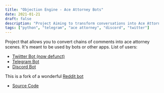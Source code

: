 ```yaml
---
title: "Objection Engine - Ace Attorney Bots"
date: 2021-01-21
draft: false
description: "Project Aiming to transform conversations into Ace Attorney like scenes"
tags: ["python", "telegram", "ace attorney", "discord", "twitter"]
---
```

Project that allows you to convert chains of comments into ace attorney scenes. It's meant to be used by bots or other apps.
List of users:
- [Twiitter Bot (now defunct)](https://github.com/LuisMayo/ace-attorney-twitter-bot)
- [Telegram Bot](https://github.com/LuisMayo/ace-attorney-telegram-bot)
- [Discord Bot](https://github.com/LuisMayo/ace-attorney-discord-bot)

This is a fork of a wonderful [Reddit bot](https://github.com/micah5/ace-attorney-reddit-bot)

- [Source Code](https://github.com/LuisMayo/objection_engine)